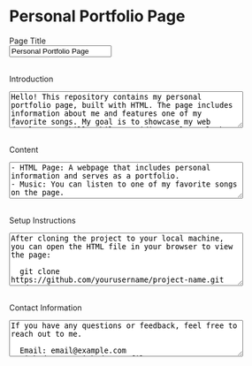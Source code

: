# Personal Portfolio Page

<form>
  <label>Page Title</label><br>
  <input type="text" value="Personal Portfolio Page" readonly><br><br>
  
  <label>Introduction</label><br>
  <textarea rows="4" cols="50" readonly>Hello! This repository contains my personal portfolio page, built with HTML. The page includes information about me and features one of my favorite songs. My goal is to showcase my web development skills while providing a closer look at who I am.</textarea><br><br>

  <label>Content</label><br>
  <textarea rows="4" cols="50" readonly>- HTML Page: A webpage that includes personal information and serves as a portfolio.
- Music: You can listen to one of my favorite songs on the page.</textarea><br><br>
  
  <label>Setup Instructions</label><br>
  <textarea rows="6" cols="50" readonly>After cloning the project to your local machine, you can open the HTML file in your browser to view the page:
  
  git clone https://github.com/yourusername/project-name.git
  cd project-name
  
  To open the HTML file in your browser:
  
  open index.html</textarea><br><br>

  <label>Contact Information</label><br>
  <textarea rows="4" cols="50" readonly>If you have any questions or feedback, feel free to reach out to me.
  
  Email: email@example.com
  LinkedIn: My LinkedIn Profile</textarea>
</form>
